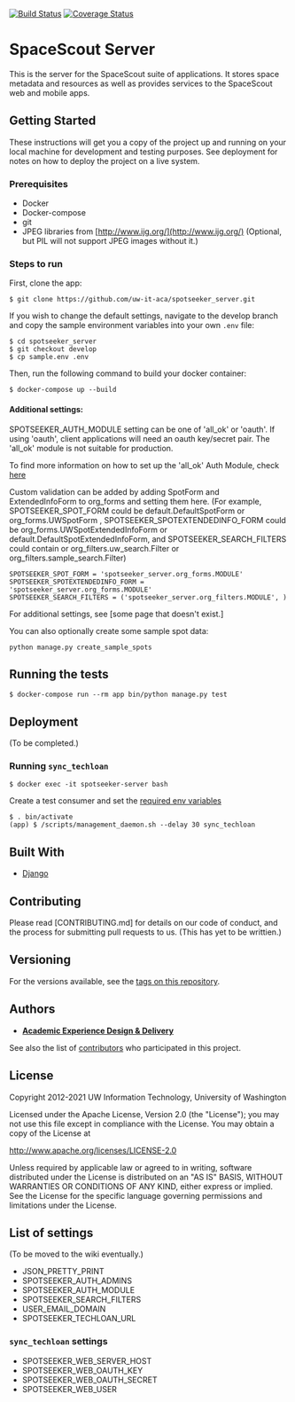 [![Build Status](https://github.com/uw-it-aca/spotseeker_server/workflows/Build%2C%20Test%20and%20Deploy/badge.svg?branch=master)](https://github.com/uw-it-aca/spotseeker_server/actions)
[![Coverage Status](https://coveralls.io/repos/github/uw-it-aca/spotseeker_server/badge.svg?branch=master)](https://coveralls.io/github/uw-it-aca/spotseeker_server?branch=master)

# SpaceScout Server

This is the server for the SpaceScout suite of applications. It stores space metadata and resources as well as provides services to the SpaceScout web and mobile apps.

## Getting Started

These instructions will get you a copy of the project up and running on your local machine for development and testing purposes. See deployment for notes on how to deploy the project on a live system.

### Prerequisites

* Docker
* Docker-compose
* git
* JPEG libraries from [http://www.ijg.org/](http://www.ijg.org/) (Optional, but PIL will not support JPEG images without it.)


### Steps to run

First, clone the app:

    $ git clone https://github.com/uw-it-aca/spotseeker_server.git

If you wish to change the default settings, navigate to the develop branch and copy the sample environment variables into your own `.env` file:

    $ cd spotseeker_server
    $ git checkout develop
    $ cp sample.env .env

Then, run the following command to build your docker container:

    $ docker-compose up --build


#### Additional settings:

SPOTSEEKER_AUTH_MODULE setting can be one of 'all_ok' or 'oauth'. If using 'oauth', client applications will need an oauth key/secret pair. The 'all_ok' module is not suitable for production.

To find more information on how to set up the 'all_ok' Auth Module, check [here](https://github.com/uw-it-aca/spotseeker_server/wiki/Using-'all_ok'-oauth-module)

Custom validation can be added by adding SpotForm and ExtendedInfoForm to org_forms and setting them here. (For example, SPOTSEEKER_SPOT_FORM could be default.DefaultSpotForm or org_forms.UWSpotForm , SPOTSEEKER_SPOTEXTENDEDINFO_FORM could be org_forms.UWSpotExtendedInfoForm or default.DefaultSpotExtendedInfoForm, and SPOTSEEKER_SEARCH_FILTERS could contain or  org_filters.uw_search.Filter or org_filters.sample_search.Filter)

```
SPOTSEEKER_SPOT_FORM = 'spotseeker_server.org_forms.MODULE'
SPOTSEEKER_SPOTEXTENDEDINFO_FORM = 'spotseeker_server.org_forms.MODULE'
SPOTSEEKER_SEARCH_FILTERS = ('spotseeker_server.org_filters.MODULE', )
```

For additional settings, see [some page that doesn't exist.]

You can also optionally create some sample spot data:

```
python manage.py create_sample_spots
```

## Running the tests

    $ docker-compose run --rm app bin/python manage.py test

## Deployment

(To be completed.)

### Running `sync_techloan`

    $ docker exec -it spotseeker-server bash

Create a test consumer and set the [required env variables](#sync_techloan-settings)

    $ . bin/activate
    (app) $ /scripts/management_daemon.sh --delay 30 sync_techloan

## Built With

* [Django](http://djangoproject.com/)

## Contributing

Please read [CONTRIBUTING.md] for details on our code of conduct, and the process for submitting pull requests to us. (This has yet to be writtien.)

## Versioning

For the versions available, see the [tags on this repository](https://github.com/uw-it-aca/spotseeker_server/tags).

## Authors

* [**Academic Experience Design & Delivery**](https://github.com/uw-it-aca)

See also the list of [contributors](https://github.com/uw-it-aca/spotseeker_server/contributors) who participated in this project.

## License

Copyright 2012-2021 UW Information Technology, University of Washington

Licensed under the Apache License, Version 2.0 (the "License");
you may not use this file except in compliance with the License.
You may obtain a copy of the License at

http://www.apache.org/licenses/LICENSE-2.0

Unless required by applicable law or agreed to in writing, software
distributed under the License is distributed on an "AS IS" BASIS,
WITHOUT WARRANTIES OR CONDITIONS OF ANY KIND, either express or implied.
See the License for the specific language governing permissions and
limitations under the License.

## List of settings

(To be moved to the wiki eventually.)

- JSON_PRETTY_PRINT
- SPOTSEEKER_AUTH_ADMINS
- SPOTSEEKER_AUTH_MODULE
- SPOTSEEKER_SEARCH_FILTERS
- USER_EMAIL_DOMAIN
- SPOTSEEKER_TECHLOAN_URL

### `sync_techloan` settings

* SPOTSEEKER_WEB_SERVER_HOST
* SPOTSEEKER_WEB_OAUTH_KEY
* SPOTSEEKER_WEB_OAUTH_SECRET
* SPOTSEEKER_WEB_USER
